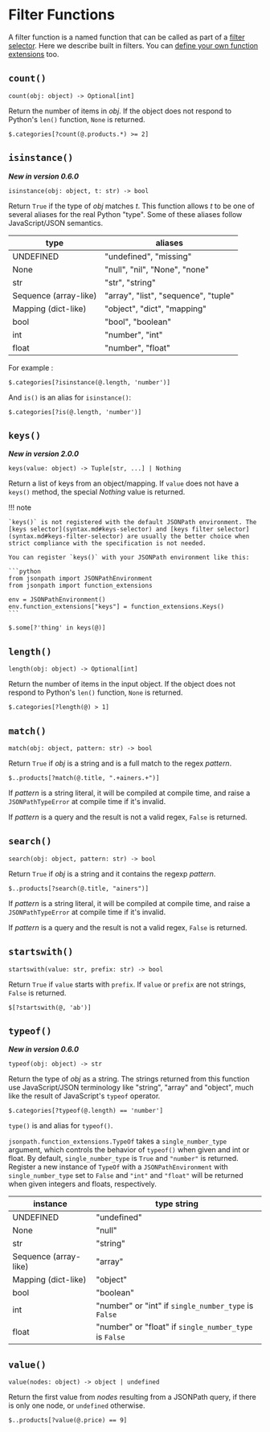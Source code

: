 # Filter Functions

A filter function is a named function that can be called as part of a [filter selector](syntax.md#filter-selector). Here we describe built in filters. You can [define your own function extensions](advanced.md#function-extensions) too.

## `count()`

```text
count(obj: object) -> Optional[int]
```

Return the number of items in _obj_. If the object does not respond to Python's `len()` function, `None` is returned.

```
$.categories[?count(@.products.*) >= 2]
```

## `isinstance()`

**_New in version 0.6.0_**

```text
isinstance(obj: object, t: str) -> bool
```

Return `True` if the type of _obj_ matches _t_. This function allows _t_ to be one of several aliases for the real Python "type". Some of these aliases follow JavaScript/JSON semantics.

| type                  | aliases                              |
| --------------------- | ------------------------------------ |
| UNDEFINED             | "undefined", "missing"               |
| None                  | "null", "nil", "None", "none"        |
| str                   | "str", "string"                      |
| Sequence (array-like) | "array", "list", "sequence", "tuple" |
| Mapping (dict-like)   | "object", "dict", "mapping"          |
| bool                  | "bool", "boolean"                    |
| int                   | "number", "int"                      |
| float                 | "number", "float"                    |

For example :

```
$.categories[?isinstance(@.length, 'number')]
```

And `is()` is an alias for `isinstance()`:

```
$.categories[?is(@.length, 'number')]
```

## `keys()`

**_New in version 2.0.0_**

```
keys(value: object) -> Tuple[str, ...] | Nothing
```

Return a list of keys from an object/mapping. If `value` does not have a `keys()` method, the special _Nothing_ value is returned.

!!! note

    `keys()` is not registered with the default JSONPath environment. The [keys selector](syntax.md#keys-selector) and [keys filter selector](syntax.md#keys-filter-selector) are usually the better choice when strict compliance with the specification is not needed.

    You can register `keys()` with your JSONPath environment like this:

    ```python
    from jsonpath import JSONPathEnvironment
    from jsonpath import function_extensions

    env = JSONPathEnvironment()
    env.function_extensions["keys"] = function_extensions.Keys()
    ```

```
$.some[?'thing' in keys(@)]
```

## `length()`

```text
length(obj: object) -> Optional[int]
```

Return the number of items in the input object. If the object does not respond to Python's `len()` function, `None` is returned.

```
$.categories[?length(@) > 1]
```

## `match()`

```text
match(obj: object, pattern: str) -> bool
```

Return `True` if _obj_ is a string and is a full match to the regex _pattern_.

```text
$..products[?match(@.title, ".+ainers.+")]
```

If _pattern_ is a string literal, it will be compiled at compile time, and raise a `JSONPathTypeError` at compile time if it's invalid.

If _pattern_ is a query and the result is not a valid regex, `False` is returned.

## `search()`

```text
search(obj: object, pattern: str) -> bool
```

Return `True` if _obj_ is a string and it contains the regexp _pattern_.

```text
$..products[?search(@.title, "ainers")]
```

If _pattern_ is a string literal, it will be compiled at compile time, and raise a `JSONPathTypeError` at compile time if it's invalid.

If _pattern_ is a query and the result is not a valid regex, `False` is returned.

## `startswith()`

```
startswith(value: str, prefix: str) -> bool
```

Return `True` if `value` starts with `prefix`. If `value` or `prefix` are not strings, `False` is returned.

```
$[?startswith(@, 'ab')]
```

## `typeof()`

**_New in version 0.6.0_**

```text
typeof(obj: object) -> str
```

Return the type of _obj_ as a string. The strings returned from this function use JavaScript/JSON terminology like "string", "array" and "object", much like the result of JavaScript's `typeof` operator.

```
$.categories[?typeof(@.length) == 'number']
```

`type()` is and alias for `typeof()`.

`jsonpath.function_extensions.TypeOf` takes a `single_number_type` argument, which controls the behavior of `typeof()` when given and int or float. By default, `single_number_type` is `True` and `"number"` is returned. Register a new instance of `TypeOf` with a `JSONPathEnvironment` with `single_number_type` set to `False` and `"int"` and `"float"` will be returned when given integers and floats, respectively.

| instance              | type string                                            |
| --------------------- | ------------------------------------------------------ |
| UNDEFINED             | "undefined"                                            |
| None                  | "null"                                                 |
| str                   | "string"                                               |
| Sequence (array-like) | "array"                                                |
| Mapping (dict-like)   | "object"                                               |
| bool                  | "boolean"                                              |
| int                   | "number" or "int" if `single_number_type` is `False`   |
| float                 | "number" or "float" if `single_number_type` is `False` |

## `value()`

```
value(nodes: object) -> object | undefined
```

Return the first value from _nodes_ resulting from a JSONPath query, if there is only one node, or `undefined` otherwise.

```text
$..products[?value(@.price) == 9]
```
